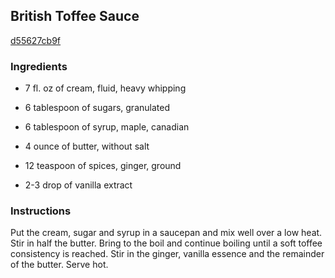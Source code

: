 ## British Toffee Sauce

[d55627cb9f](http://www.food.com/recipe/british-toffee-sauce-33334)

### Ingredients

 - 7 fl. oz of cream, fluid, heavy whipping

 - 6 tablespoon of sugars, granulated

 - 6 tablespoon of syrup, maple, canadian

 - 4 ounce of butter, without salt

 - 12 teaspoon of spices, ginger, ground

 - 2-3 drop of vanilla extract

### Instructions

Put the cream, sugar and syrup in a saucepan and mix well over a low heat. Stir in half the butter. Bring to the boil and continue boiling until a soft toffee consistency is reached. Stir in the ginger, vanilla essence and the remainder of the butter. Serve hot.